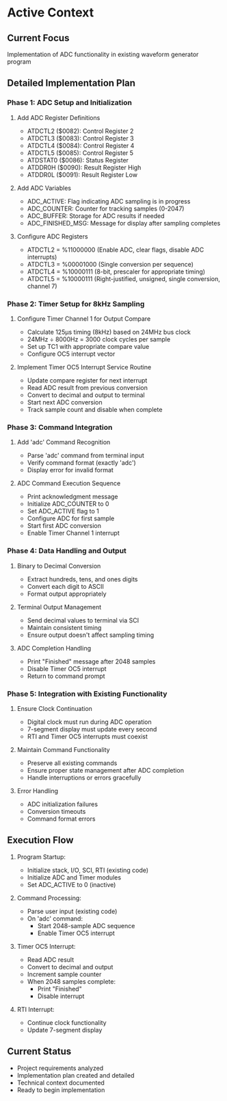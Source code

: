 # Active Context

## Current Focus
Implementation of ADC functionality in existing waveform generator program

## Detailed Implementation Plan

### Phase 1: ADC Setup and Initialization
1. Add ADC Register Definitions
   - ATDCTL2 ($0082): Control Register 2
   - ATDCTL3 ($0083): Control Register 3
   - ATDCTL4 ($0084): Control Register 4
   - ATDCTL5 ($0085): Control Register 5
   - ATDSTAT0 ($0086): Status Register
   - ATDDR0H ($0090): Result Register High
   - ATDDR0L ($0091): Result Register Low

2. Add ADC Variables
   - ADC_ACTIVE: Flag indicating ADC sampling is in progress
   - ADC_COUNTER: Counter for tracking samples (0-2047)
   - ADC_BUFFER: Storage for ADC results if needed
   - ADC_FINISHED_MSG: Message for display after sampling completes

3. Configure ADC Registers
   - ATDCTL2 = %11000000 (Enable ADC, clear flags, disable ADC interrupts)
   - ATDCTL3 = %00001000 (Single conversion per sequence)
   - ATDCTL4 = %10000111 (8-bit, prescaler for appropriate timing)
   - ATDCTL5 = %10000111 (Right-justified, unsigned, single conversion, channel 7)

### Phase 2: Timer Setup for 8kHz Sampling
1. Configure Timer Channel 1 for Output Compare
   - Calculate 125μs timing (8kHz) based on 24MHz bus clock
   - 24MHz ÷ 8000Hz = 3000 clock cycles per sample
   - Set up TC1 with appropriate compare value
   - Configure OC5 interrupt vector

2. Implement Timer OC5 Interrupt Service Routine
   - Update compare register for next interrupt
   - Read ADC result from previous conversion
   - Convert to decimal and output to terminal
   - Start next ADC conversion
   - Track sample count and disable when complete

### Phase 3: Command Integration
1. Add 'adc' Command Recognition
   - Parse 'adc' command from terminal input
   - Verify command format (exactly 'adc')
   - Display error for invalid format

2. ADC Command Execution Sequence
   - Print acknowledgment message
   - Initialize ADC_COUNTER to 0
   - Set ADC_ACTIVE flag to 1
   - Configure ADC for first sample
   - Start first ADC conversion
   - Enable Timer Channel 1 interrupt

### Phase 4: Data Handling and Output
1. Binary to Decimal Conversion
   - Extract hundreds, tens, and ones digits
   - Convert each digit to ASCII
   - Format output appropriately

2. Terminal Output Management
   - Send decimal values to terminal via SCI
   - Maintain consistent timing
   - Ensure output doesn't affect sampling timing

3. ADC Completion Handling
   - Print "Finished" message after 2048 samples
   - Disable Timer OC5 interrupt
   - Return to command prompt

### Phase 5: Integration with Existing Functionality
1. Ensure Clock Continuation
   - Digital clock must run during ADC operation
   - 7-segment display must update every second
   - RTI and Timer OC5 interrupts must coexist

2. Maintain Command Functionality
   - Preserve all existing commands
   - Ensure proper state management after ADC completion
   - Handle interruptions or errors gracefully

3. Error Handling
   - ADC initialization failures
   - Conversion timeouts
   - Command format errors

## Execution Flow
1. Program Startup:
   - Initialize stack, I/O, SCI, RTI (existing code)
   - Initialize ADC and Timer modules
   - Set ADC_ACTIVE to 0 (inactive)
   
2. Command Processing:
   - Parse user input (existing code)
   - On 'adc' command:
     - Start 2048-sample ADC sequence
     - Enable Timer OC5 interrupt
   
3. Timer OC5 Interrupt:
   - Read ADC result
   - Convert to decimal and output
   - Increment sample counter
   - When 2048 samples complete:
     - Print "Finished"
     - Disable interrupt

4. RTI Interrupt:
   - Continue clock functionality
   - Update 7-segment display

## Current Status
- Project requirements analyzed
- Implementation plan created and detailed
- Technical context documented
- Ready to begin implementation 